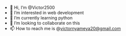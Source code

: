 - 👋 Hi, I’m @Victor2500
- 👀 I’m interested in web development
- 🌱 I’m currently learning python
- 💞️ I’m looking to collaborate on this
- 📫 How to reach me is @victornyameya20@gmail.com

<!---
Victor2500/Victor2500 is a ✨ special ✨ repository because its `README.md` (this file) appears on your GitHub profile.
You can click the Preview link to take a look at your changes.
--->
